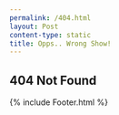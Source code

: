```yaml
---
permalink: /404.html
layout: Post
content-type: static
title: Opps.. Wrong Show! 
---
```


## 404 Not Found

{% include Footer.html %}

